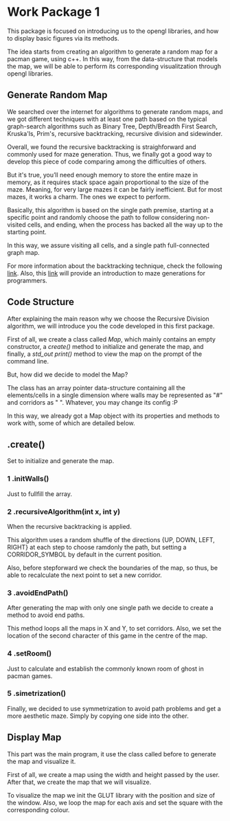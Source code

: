 # Work Package 1

This package is focused on introducing us to the opengl libraries, and how to display basic figures via its methods.

The idea starts from creating an algorithm to generate a random map for a pacman game, using c++. In this way, from the data-structure that models the map, we will be able to perform its corresponding visualitzation through opengl libraries.

## Generate Random Map

We searched over the internet for algorithms to generate random maps, and we got different techniques with at least one path based on the typical graph-search algorithms such as Binary Tree, Depth/Breadth First Search, Kruska'ls, Prim's, recursive backtracking, recursive division and sidewinder.

Overall, we found the recursive backtracking is straighforward and commonly used for maze generation. Thus, we finally got a good way to develop this piece of code comparing among the difficulties of others.

But it's true, you’ll need enough memory to store the entire maze in memory, as it requires stack space again proportional to the size of the maze. Meaning, for very large mazes it can be fairly inefficient. But for most mazes, it works a charm. The ones we expect to perform.

Basically, this algorithm is based on the single path premise, starting at a specific point and randomly choose the path to follow considering non-visited cells, and ending, when the process has backed all the way up to the starting point.

In this way, we assure visiting all cells, and a single path full-connected graph map.

For more information about the backtracking technique, check the following [link](http://weblog.jamisbuck.org/2010/12/27/maze-generation-recursive-backtracking). Also, this [link](https://pragprog.com/titles/jbmaze/mazes-for-programmers/) will provide an introduction to maze generations for programmers.


## Code Structure

After explaining the main reason why we choose the Recursive Division algorithm, we will introduce you the code developed in this first package.

First of all, we create a class called *Map*, which mainly contains an empty constructor, a *create()* method to initialize and generate the map, and finally, a *std_out print()* method to view the map on the prompt of the command line.

But, how did we decide to model the Map? 

The class has an array pointer data-structure containing all the elements/cells in a single dimension where walls may be represented as "#" and corridors as " ". Whatever, you may change its config :P

In this way, we already got a Map object with its properties and methods to work with, some of which are detailed below.

## .create()

Set to initialize and generate the map.

### 1 .initWalls()

Just to fullfill the array.

### 2 .recursiveAlgorithm(int x, int y)

When the recursive backtracking is applied.

This algorithm uses a random shuffle of the directions {UP, DOWN, LEFT, RIGHT} at each step to choose ramdonly the path, but setting a CORRIDOR_SYMBOL by default in the current position.

Also, before stepforward we check the boundaries of the map, so thus, be able to recalculate the next point to set a new corridor.

### 3 .avoidEndPath()

After generating the map with only one single path we decide to create a method to avoid end paths. 

This method loops all the maps in X and Y, to set corridors. Also, we set the location of the second character of this game in the centre of the map.

### 4 .setRoom()

Just to calculate and establish the commonly known room of ghost in pacman games.

### 5 .simetrization()

Finally, we decided to use symmetrization to avoid path problems and get a more aesthetic maze. Simply by copying one side into the other.

## Display Map

This part was the main program, it use the class called before to generate the map and visualize it.

First of all, we create a map using the width and height passed by the user. After that, we create the map that we will visualize.

To visualize the map we init the GLUT library with the position and size of the window. Also, we loop the map for each axis and set the square with the corresponding colour.


